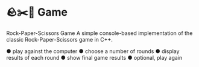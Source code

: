 # 🪨✂️📄 Game
Rock-Paper-Scissors Game A simple console-based implementation of the classic Rock-Paper-Scissors game in C++.

● play against the computer
● choose a number of rounds
● display results of each round
● show final game results
● optional, play again
